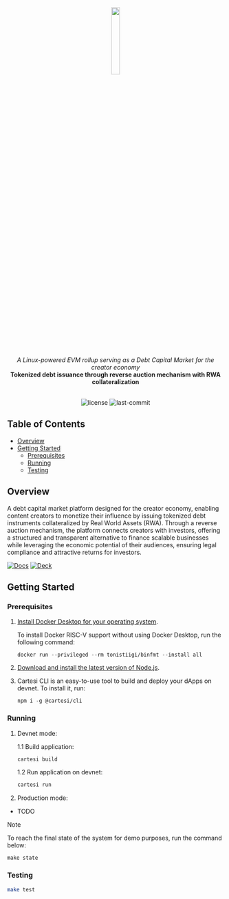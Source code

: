 <br>
<p align="center">
    <img src="https://github.com/user-attachments/assets/465b7615-842a-4f92-9f68-f3ffb8670fda" align="center" width="20%">
</p>
<br>
<div align="center">
    <i>A Linux-powered EVM rollup serving as a Debt Capital Market for the creator economy</i>
</div>
<div align="center">
<b>Tokenized debt issuance through reverse auction mechanism with RWA collateralization</b>
</div>
<br>
<p align="center">
	<img src="https://img.shields.io/github/license/tribeshq/tribes?style=default&logo=opensourceinitiative&logoColor=white&color=959CD0" alt="license">
	<img src="https://img.shields.io/github/last-commit/tribeshq/tribes?style=default&logo=git&logoColor=white&color=D1DCCB" alt="last-commit">
</p>

##  Table of Contents

- [Overview](#overview)
- [Getting Started](#getting-started)
  - [Prerequisites](#prerequisites)
  - [Running](#running)
  - [Testing](#testing)

##  Overview

A debt capital market platform designed for the creator economy, enabling content creators to monetize their influence by issuing tokenized debt instruments collateralized by Real World Assets (RWA). Through a reverse auction mechanism, the platform connects creators with investors, offering a structured and transparent alternative to finance scalable businesses while leveraging the economic potential of their audiences, ensuring legal compliance and attractive returns for investors.
<br>

[![Docs]][Link-docs] [![Deck]][Link-deck]
	
[Docs]: https://img.shields.io/badge/Documentation-959CD0?style=for-the-badge
[Link-docs]: https://docs.google.com/document/d/1l5D6sn9DBbaJFtTCfIM1gxoH7-10fVi9t2tsNr942Rw/edit?tab=t.0#heading=h.dfmi5re7vy34

[Deck]: https://img.shields.io/badge/Pitch%20Deck-D1DCCB?style=for-the-badge
[Link-deck]: https://www.canva.com/design/DAGVvlTnNpM/GsV9c1XuhYRYCrPK5811GA/view?utm_content=DAGVvlTnNpM&utm_campaign=designshare&utm_medium=link&utm_source=editor

##  Getting Started

###  Prerequisites
1. [Install Docker Desktop for your operating system](https://www.docker.com/products/docker-desktop/).

   To install Docker RISC-V support without using Docker Desktop, run the following command:
    
   ```shell
   docker run --privileged --rm tonistiigi/binfmt --install all
   ```

2. [Download and install the latest version of Node.js](https://nodejs.org/en/download).

3. Cartesi CLI is an easy-to-use tool to build and deploy your dApps on devnet. To install it, run:

   ```shell
   npm i -g @cartesi/cli
   ```

###  Running

1. Devnet mode:

   1.1 Build application:

   ```sh
   cartesi build
   ```

   1.2 Run application on devnet:

   ```sh
   cartesi run
   ```

2. Production mode:

- TODO

> [!NOTE]
> To reach the final state of the system for demo purposes, run the command below:
>
>   ```shell
>   make state
>   ```

###  Testing

```sh
make test
```
